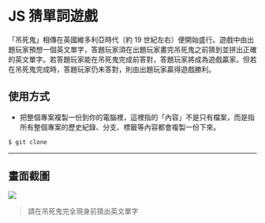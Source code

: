 # JS 猜單詞遊戲

「吊死鬼」相傳在英國維多利亞時代（約 19 世紀左右）便開始盛行。遊戲中由出題玩家預想一個英文單字，答題玩家須在出題玩家畫完吊死鬼之前猜到並拼出正確的英文單字。若答題玩家能在吊死鬼完成前答對，答題玩家將成為遊戲贏家。但若在吊死鬼完成時，答題玩家仍未答對，則由出題玩家贏得遊戲勝利。

## 使用方式
- 把整個專案複製一份到你的電腦裡，這裡指的「內容」不是只有檔案，而是指所有整個專案的歷史紀錄、分支、標籤等內容都會複製一份下來。
```sh
$ git clone
```

----

## 畫面截圖
![](https://i.imgur.com/odKJ9az.gif)
> 請在吊死鬼完全現身前猜出英文單字
